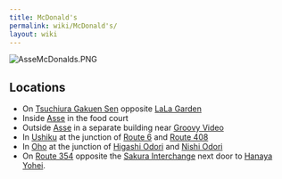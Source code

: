 ```yaml
---
title: McDonald's
permalink: wiki/McDonald's/
layout: wiki
---
```


![](AsseMcDonalds.PNG "AsseMcDonalds.PNG")

Locations
---------

-   On [Tsuchiura Gakuen Sen](/wiki/Tsuchiura_Gakuen_Sen "wikilink") opposite
    [LaLa Garden](/wiki/LaLa_Garden "wikilink")
-   Inside [Asse](/wiki/Asse "wikilink") in the food court
-   Outside [Asse](/wiki/Asse "wikilink") in a separate building near [Groovy
    Video](/wiki/Groovy_Video "wikilink")
-   In [Ushiku](/wiki/Ushiku "wikilink") at the junction of [Route
    6](/wiki/Route_6 "wikilink") and [Route 408](Route_408 "wikilink")
-   In [Oho](/wiki/Oho "wikilink") at the junction of [Higashi
    Odori](/wiki/Higashi_Odori "wikilink") and [Nishi
    Odori](/wiki/Nishi_Odori "wikilink")
-   On [Route 354](/wiki/Route_354 "wikilink") opposite the [Sakura
    Interchange](/wiki/Sakura_Interchange "wikilink") next door to [Hanaya
    Yohei](/wiki/Hanaya_Yohei "wikilink").

